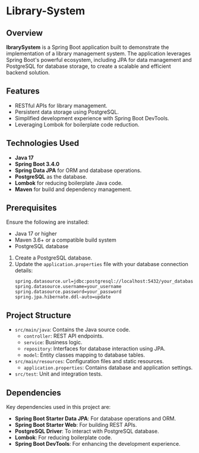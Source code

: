 # Library-System
## Overview

**IbrarySystem** is a Spring Boot application built to demonstrate the implementation of a library management system. The application leverages Spring Boot's powerful ecosystem, including JPA for data management and PostgreSQL for database storage, to create a scalable and efficient backend solution.

## Features

- RESTful APIs for library management.
- Persistent data storage using PostgreSQL.
- Simplified development experience with Spring Boot DevTools.
- Leveraging Lombok for boilerplate code reduction.

## Technologies Used

- **Java 17**
- **Spring Boot 3.4.0**
- **Spring Data JPA** for ORM and database operations.
- **PostgreSQL** as the database.
- **Lombok** for reducing boilerplate Java code.
- **Maven** for build and dependency management.

## Prerequisites

Ensure the following are installed:

- Java 17 or higher
- Maven 3.6+ or a compatible build system
- PostgreSQL database

1. Create a PostgreSQL database.
2. Update the `application.properties` file with your database connection details:
   ```properties
   spring.datasource.url=jdbc:postgresql://localhost:5432/your_database_name
   spring.datasource.username=your_username
   spring.datasource.password=your_password
   spring.jpa.hibernate.ddl-auto=update
## Project Structure

- `src/main/java`: Contains the Java source code.
  - `controller`: REST API endpoints.
  - `service`: Business logic.
  - `repository`: Interfaces for database interaction using JPA.
  - `model`: Entity classes mapping to database tables.
- `src/main/resources`: Configuration files and static resources.
  - `application.properties`: Contains database and application settings.
- `src/test`: Unit and integration tests.

## Dependencies

Key dependencies used in this project are:

- **Spring Boot Starter Data JPA**: For database operations and ORM.
- **Spring Boot Starter Web**: For building REST APIs.
- **PostgreSQL Driver**: To interact with PostgreSQL database.
- **Lombok**: For reducing boilerplate code.
- **Spring Boot DevTools**: For enhancing the development experience.

